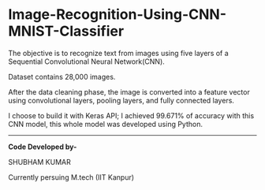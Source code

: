 # Image-Recognition-Using-CNN-MNIST-Classifier

The objective is to recognize text from images using five layers of a Sequential Convolutional Neural Network(CNN). 

Dataset contains 28,000 images.

After the data cleaning phase, the image is converted into a feature vector using convolutional layers, pooling layers, and fully connected layers.

I choose to build it with Keras API; I achieved 99.671% of accuracy with this CNN model, this whole model was developed using Python.

---------------------------------------------------------------------------------------------------------------------------------------------------------------------------------

**Code Developed by-**

SHUBHAM KUMAR

Currently persuing M.tech (IIT Kanpur)
